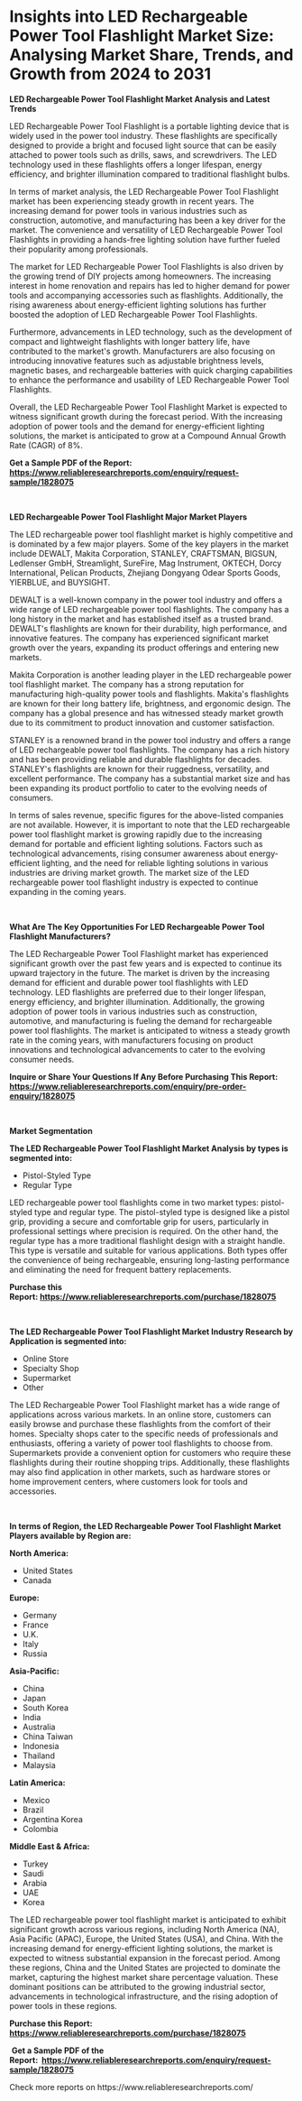 <p><h1>Insights into LED Rechargeable Power Tool Flashlight Market Size: Analysing Market Share, Trends, and Growth from 2024 to 2031</h1></p><p><strong>LED Rechargeable Power Tool Flashlight Market Analysis and Latest Trends</strong></p>
<p><p>LED Rechargeable Power Tool Flashlight is a portable lighting device that is widely used in the power tool industry. These flashlights are specifically designed to provide a bright and focused light source that can be easily attached to power tools such as drills, saws, and screwdrivers. The LED technology used in these flashlights offers a longer lifespan, energy efficiency, and brighter illumination compared to traditional flashlight bulbs.</p><p>In terms of market analysis, the LED Rechargeable Power Tool Flashlight market has been experiencing steady growth in recent years. The increasing demand for power tools in various industries such as construction, automotive, and manufacturing has been a key driver for the market. The convenience and versatility of LED Rechargeable Power Tool Flashlights in providing a hands-free lighting solution have further fueled their popularity among professionals.</p><p>The market for LED Rechargeable Power Tool Flashlights is also driven by the growing trend of DIY projects among homeowners. The increasing interest in home renovation and repairs has led to higher demand for power tools and accompanying accessories such as flashlights. Additionally, the rising awareness about energy-efficient lighting solutions has further boosted the adoption of LED Rechargeable Power Tool Flashlights.</p><p>Furthermore, advancements in LED technology, such as the development of compact and lightweight flashlights with longer battery life, have contributed to the market's growth. Manufacturers are also focusing on introducing innovative features such as adjustable brightness levels, magnetic bases, and rechargeable batteries with quick charging capabilities to enhance the performance and usability of LED Rechargeable Power Tool Flashlights.</p><p>Overall, the LED Rechargeable Power Tool Flashlight Market is expected to witness significant growth during the forecast period. With the increasing adoption of power tools and the demand for energy-efficient lighting solutions, the market is anticipated to grow at a Compound Annual Growth Rate (CAGR) of 8%.</p></p>
<p><strong>Get a Sample PDF of the Report:&nbsp; <a href="https://www.reliableresearchreports.com/enquiry/request-sample/1828075">https://www.reliableresearchreports.com/enquiry/request-sample/1828075</a></strong></p>
<p>&nbsp;</p>
<p><strong>LED Rechargeable Power Tool Flashlight Major Market Players</strong></p>
<p><p>The LED rechargeable power tool flashlight market is highly competitive and is dominated by a few major players. Some of the key players in the market include DEWALT, Makita Corporation, STANLEY, CRAFTSMAN, BIGSUN, Ledlenser GmbH, Streamlight, SureFire, Mag Instrument, OKTECH, Dorcy International, Pelican Products, Zhejiang Dongyang Odear Sports Goods, YIERBLUE, and BUYSIGHT.</p><p>DEWALT is a well-known company in the power tool industry and offers a wide range of LED rechargeable power tool flashlights. The company has a long history in the market and has established itself as a trusted brand. DEWALT's flashlights are known for their durability, high performance, and innovative features. The company has experienced significant market growth over the years, expanding its product offerings and entering new markets.</p><p>Makita Corporation is another leading player in the LED rechargeable power tool flashlight market. The company has a strong reputation for manufacturing high-quality power tools and flashlights. Makita's flashlights are known for their long battery life, brightness, and ergonomic design. The company has a global presence and has witnessed steady market growth due to its commitment to product innovation and customer satisfaction.</p><p>STANLEY is a renowned brand in the power tool industry and offers a range of LED rechargeable power tool flashlights. The company has a rich history and has been providing reliable and durable flashlights for decades. STANLEY's flashlights are known for their ruggedness, versatility, and excellent performance. The company has a substantial market size and has been expanding its product portfolio to cater to the evolving needs of consumers.</p><p>In terms of sales revenue, specific figures for the above-listed companies are not available. However, it is important to note that the LED rechargeable power tool flashlight market is growing rapidly due to the increasing demand for portable and efficient lighting solutions. Factors such as technological advancements, rising consumer awareness about energy-efficient lighting, and the need for reliable lighting solutions in various industries are driving market growth. The market size of the LED rechargeable power tool flashlight industry is expected to continue expanding in the coming years.</p></p>
<p>&nbsp;</p>
<p><strong>What Are The Key Opportunities For LED Rechargeable Power Tool Flashlight Manufacturers?</strong></p>
<p><p>The LED Rechargeable Power Tool Flashlight market has experienced significant growth over the past few years and is expected to continue its upward trajectory in the future. The market is driven by the increasing demand for efficient and durable power tool flashlights with LED technology. LED flashlights are preferred due to their longer lifespan, energy efficiency, and brighter illumination. Additionally, the growing adoption of power tools in various industries such as construction, automotive, and manufacturing is fueling the demand for rechargeable power tool flashlights. The market is anticipated to witness a steady growth rate in the coming years, with manufacturers focusing on product innovations and technological advancements to cater to the evolving consumer needs.</p></p>
<p><strong>Inquire or Share Your Questions If Any Before Purchasing This Report: <a href="https://www.reliableresearchreports.com/enquiry/pre-order-enquiry/1828075">https://www.reliableresearchreports.com/enquiry/pre-order-enquiry/1828075</a></strong></p>
<p>&nbsp;</p>
<p><strong>Market Segmentation</strong></p>
<p><strong>The LED Rechargeable Power Tool Flashlight Market Analysis by types is segmented into:</strong></p>
<p><ul><li>Pistol-Styled Type</li><li>Regular Type</li></ul></p>
<p><p>LED rechargeable power tool flashlights come in two market types: pistol-styled type and regular type. The pistol-styled type is designed like a pistol grip, providing a secure and comfortable grip for users, particularly in professional settings where precision is required. On the other hand, the regular type has a more traditional flashlight design with a straight handle. This type is versatile and suitable for various applications. Both types offer the convenience of being rechargeable, ensuring long-lasting performance and eliminating the need for frequent battery replacements.</p></p>
<p><strong>Purchase this Report:&nbsp;<a href="https://www.reliableresearchreports.com/purchase/1828075">https://www.reliableresearchreports.com/purchase/1828075</a></strong></p>
<p>&nbsp;</p>
<p><strong>The LED Rechargeable Power Tool Flashlight Market Industry Research by Application is segmented into:</strong></p>
<p><ul><li>Online Store</li><li>Specialty Shop</li><li>Supermarket</li><li>Other</li></ul></p>
<p><p>The LED Rechargeable Power Tool Flashlight market has a wide range of applications across various markets. In an online store, customers can easily browse and purchase these flashlights from the comfort of their homes. Specialty shops cater to the specific needs of professionals and enthusiasts, offering a variety of power tool flashlights to choose from. Supermarkets provide a convenient option for customers who require these flashlights during their routine shopping trips. Additionally, these flashlights may also find application in other markets, such as hardware stores or home improvement centers, where customers look for tools and accessories.</p></p>
<p>&nbsp;</p>
<p><strong>In terms of Region, the LED Rechargeable Power Tool Flashlight Market Players available by Region are:</strong></p>
<p>
    <p> <strong> North America: </strong>
        <ul>
            <li>United States</li>
            <li>Canada</li>
        </ul>
        </p> 
    <p> <strong> Europe: </strong>
        <ul>
            <li>Germany</li>
            <li>France</li>
            <li>U.K.</li>
            <li>Italy</li>
            <li>Russia</li>
        </ul>
        </p> 
    <p> <strong> Asia-Pacific: </strong>
        <ul>
            <li>China</li>
            <li>Japan</li>
            <li>South Korea</li>
            <li>India</li>
            <li>Australia</li>
            <li>China Taiwan</li>
            <li>Indonesia</li>
            <li>Thailand</li>
            <li>Malaysia</li>
        </ul>
        </p> 
    <p> <strong> Latin America: </strong>
        <ul>
            <li>Mexico</li>
            <li>Brazil</li>
            <li>Argentina Korea</li>
            <li>Colombia</li>
        </ul>
        </p> 
    <p> <strong> Middle East & Africa: </strong>
        <ul>
            <li>Turkey</li>
            <li>Saudi</li>
            <li>Arabia</li>
            <li>UAE</li>
            <li>Korea</li>
        </ul>
    </p>
    </p>
<p><p>The LED rechargeable power tool flashlight market is anticipated to exhibit significant growth across various regions, including North America (NA), Asia Pacific (APAC), Europe, the United States (USA), and China. With the increasing demand for energy-efficient lighting solutions, the market is expected to witness substantial expansion in the forecast period. Among these regions, China and the United States are projected to dominate the market, capturing the highest market share percentage valuation. These dominant positions can be attributed to the growing industrial sector, advancements in technological infrastructure, and the rising adoption of power tools in these regions.</p></p>
<p><strong>Purchase this Report: <a href="https://www.reliableresearchreports.com/purchase/1828075">https://www.reliableresearchreports.com/purchase/1828075</a></strong></p>
<p>&nbsp;<strong>Get a Sample PDF of the Report:&nbsp;&nbsp;<a href="https://www.reliableresearchreports.com/enquiry/request-sample/1828075">https://www.reliableresearchreports.com/enquiry/request-sample/1828075</a></strong></p>
<p><strong></strong></p>
<p>Check more reports on https://www.reliableresearchreports.com/</p>
